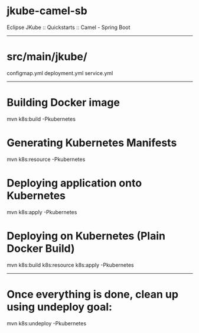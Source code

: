 # jkube-camel-sb
Eclipse JKube :: Quickstarts :: Camel - Spring Boot

--------------------------------------------------
# src/main/jkube/
configmap.yml deployment.yml service.yml

--------------------------------------------------
# Building Docker image
mvn k8s:build -Pkubernetes

# Generating Kubernetes Manifests
mvn k8s:resource -Pkubernetes

# Deploying application onto Kubernetes
mvn k8s:apply -Pkubernetes

# Deploying on Kubernetes (Plain Docker Build)
mvn k8s:build k8s:resource k8s:apply -Pkubernetes

--------------------------------------------------
# Once everything is done, clean up using undeploy goal:
mvn k8s:undeploy -Pkubernetes
